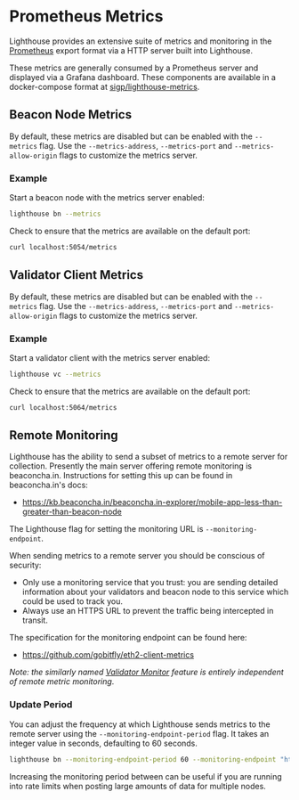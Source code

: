 # Prometheus Metrics

Lighthouse provides an extensive suite of metrics and monitoring in the
[Prometheus](https://prometheus.io/docs/introduction/overview/) export format
via a HTTP server built into Lighthouse.

These metrics are generally consumed by a Prometheus server and displayed via a
Grafana dashboard. These components are available in a docker-compose format at
[sigp/lighthouse-metrics](https://github.com/sigp/lighthouse-metrics).

## Beacon Node Metrics

By default, these metrics are disabled but can be enabled with the `--metrics`
flag. Use the `--metrics-address`, `--metrics-port` and
`--metrics-allow-origin` flags to customize the metrics server.

### Example

Start a beacon node with the metrics server enabled:

```bash
lighthouse bn --metrics
```

Check to ensure that the metrics are available on the default port:

```bash
curl localhost:5054/metrics
```

## Validator Client Metrics

By default, these metrics are disabled but can be enabled with the `--metrics`
flag. Use the `--metrics-address`, `--metrics-port` and
`--metrics-allow-origin` flags to customize the metrics server.

### Example

Start a validator client with the metrics server enabled:

```bash
lighthouse vc --metrics
```

Check to ensure that the metrics are available on the default port:

```bash
curl localhost:5064/metrics
```

## Remote Monitoring

Lighthouse has the ability to send a subset of metrics to a remote server for collection. Presently
the main server offering remote monitoring is beaconcha.in. Instructions for setting this up
can be found in beaconcha.in's docs:

- <https://kb.beaconcha.in/beaconcha.in-explorer/mobile-app-less-than-greater-than-beacon-node>

The Lighthouse flag for setting the monitoring URL is `--monitoring-endpoint`.

When sending metrics to a remote server you should be conscious of security:

- Only use a monitoring service that you trust: you are sending detailed information about
  your validators and beacon node to this service which could be used to track you.
- Always use an HTTPS URL to prevent the traffic being intercepted in transit.

The specification for the monitoring endpoint can be found here:

- <https://github.com/gobitfly/eth2-client-metrics>

_Note: the similarly named [Validator Monitor](./validator-monitoring.md) feature is entirely
independent of remote metric monitoring_.

### Update Period

You can adjust the frequency at which Lighthouse sends metrics to the remote server using the
`--monitoring-endpoint-period` flag. It takes an integer value in seconds, defaulting to 60
seconds.

```bash
lighthouse bn --monitoring-endpoint-period 60 --monitoring-endpoint "https://url"
```

Increasing the monitoring period between can be useful if you are running into rate limits when
posting large amounts of data for multiple nodes.
